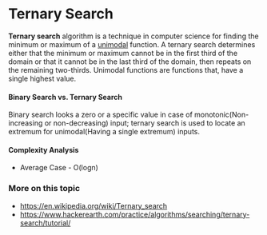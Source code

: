 # Ternary Search

 **Ternary search** algorithm is a technique in computer science for finding the minimum or maximum of a [unimodal](https://en.wikipedia.org/wiki/Unimodality) function. A ternary search determines either that the minimum or maximum cannot be in the first third of the domain or that it cannot be in the last third of the domain, then repeats on the remaining two-thirds.
 Unimodal functions are functions that, have a single highest value.


#### Binary Search vs. Ternary Search
Binary search looks a zero or a specific value in case of monotonic(Non-increasing or non-decreasing) input; ternary search is used to locate an extremum for unimodal(Having a single extremum) inputs.


#### Complexity Analysis
- Average Case - O(logn)


### More on this topic
- https://en.wikipedia.org/wiki/Ternary_search
- https://www.hackerearth.com/practice/algorithms/searching/ternary-search/tutorial/
